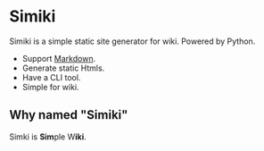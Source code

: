 # Simiki #

Simiki is a simple static site generator for wiki. Powered by Python.

* Support [Markdown](http://daringfireball.net/projects/markdown/).
* Generate static Htmls.
* Have a CLI tool.
* Simple for wiki.

## Why named "Simiki" ##

Simki is **Sim**ple W**iki**.
